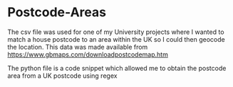 # Postcode-Areas

The csv file was used for one of my University projects where I wanted to match a house postcode to an area within the UK so I could then geocode the location. 
This data was made available from https://www.gbmaps.com/downloadpostcodemap.htm

The python file is a code snippet which allowed me to obtain the postcode area from a UK postcode using regex

